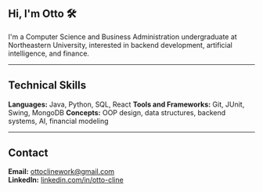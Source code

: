 ## Hi, I'm Otto 🛠

I'm a Computer Science and Business Administration undergraduate at Northeastern University, interested in backend development, artificial intelligence, and finance.

<!---
## Selected Projects-->
---

## Technical Skills

**Languages:** Java, Python, SQL, React
**Tools and Frameworks:** Git, JUnit, Swing, MongoDB
**Concepts:** OOP design, data structures, backend systems, AI, financial modeling

---
## Contact

**Email:** ottoclinework@gmail.com  
**LinkedIn:** [linkedin.com/in/otto-cline]((https://www.linkedin.com/in/otto-cline/))  

